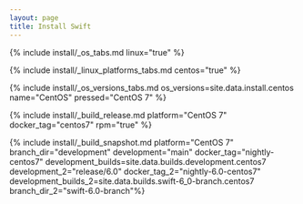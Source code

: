 ```yaml
---
layout: page
title: Install Swift
---
```


{% include install/_os_tabs.md linux="true" %}

{% include install/_linux_platforms_tabs.md centos="true" %}

{% include install/_os_versions_tabs.md os_versions=site.data.install.centos  name="CentOS" pressed="CentOS 7" %}

{% include install/_build_release.md platform="CentOS 7" docker_tag="centos7" rpm="true" %}

{% include install/_build_snapshot.md platform="CentOS 7" 
branch_dir="development" 
development="main" 
docker_tag="nightly-centos7" 
development_builds=site.data.builds.development.centos7 
development_2="release/6.0" 
docker_tag_2="nightly-6.0-centos7" 
development_builds_2=site.data.builds.swift-6_0-branch.centos7 
branch_dir_2="swift-6.0-branch"%}
